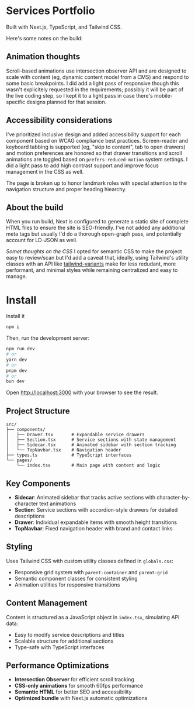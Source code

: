 # Services Portfolio

Built with Next.js, TypeScript, and Tailwind CSS.

Here's some notes on the build:

## Animation thoughts

Scroll-based animations use intersection observer API and are designed to scale with content (eg, dynamic content model from a CMS) and respond to some basic breakpoints. I did add a light pass of responsive though this wasn't explicitely requested in the requirements; possibly it will be part of the live coding step, so I kept it to a light pass in case there's mobile-specific designs planned for that session.

## Accessibility considerations

I've prioritized inclusive design and added accessibility support for each component based on WCAG compliance best practices. Screen-reader and keyboard tabbing is supported (eg, "skip to content", tab to open drawers) and motion preferences are honored so that drawer transitions and scroll animations are toggled based on `prefers-reduced-motion` system settings. I did a light pass to add high contrast support and improve focus management in the CSS as well.

The page is broken up to honor landmark roles with special attention to the navigation structure and proper heading hiearchy.

## About the build

When you run build, Next is configured to generate a static site of complete HTML files to ensure the site is SEO-friendly. I've not added any additional meta tags but usually I'd do a thorough open-graph pass, and potentially account for LD-JSON as well.

_Somet thoughts on the CSS_
I opted for semantic CSS to make the project easy to review/scan but I'd add a caveat that, ideally, using Tailwind's utility classes with an API like [tailwind-variants](https://github.com/heroui-inc/tailwind-variants) make for less redudant, more performant, and minimal styles while remaining centralized and easy to manage.

# Install

Install it

```bash
npm i
```

Then, run the development server:

```bash
npm run dev
# or
yarn dev
# or
pnpm dev
# or
bun dev
```

Open [http://localhost:3000](http://localhost:3000) with your browser to see the result.

## Project Structure

```
src/
├── components/
│   ├── Drawer.tsx       # Expandable service drawers
│   ├── Section.tsx      # Service sections with state management
│   ├── Sidecar.tsx      # Animated sidebar with section tracking
│   └── TopNavbar.tsx    # Navigation header
├── types.ts             # TypeScript interfaces
└── pages/
    └── index.tsx        # Main page with content and logic
```

## Key Components

- **Sidecar**: Animated sidebar that tracks active sections with character-by-character text animations
- **Section**: Service sections with accordion-style drawers for detailed descriptions
- **Drawer**: Individual expandable items with smooth height transitions
- **TopNavbar**: Fixed navigation header with brand and contact links

## Styling

Uses Tailwind CSS with custom utility classes defined in `globals.css`:

- Responsive grid system with `parent-container` and `parent-grid`
- Semantic component classes for consistent styling
- Animation utilities for responsive transitions

## Content Management

Content is structured as a JavaScript object in `index.tsx`, simulating API data:

- Easy to modify service descriptions and titles
- Scalable structure for additional sections
- Type-safe with TypeScript interfaces

## Performance Optimizations

- **Intersection Observer** for efficient scroll tracking
- **CSS-only animations** for smooth 60fps performance
- **Semantic HTML** for better SEO and accessibility
- **Optimized bundle** with Next.js automatic optimizations
